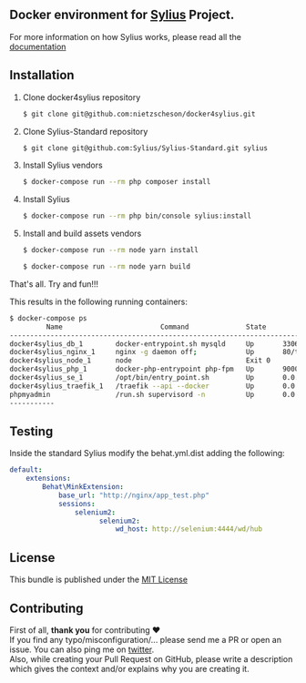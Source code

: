 ## Docker environment for [Sylius](https://sylius.com/) Project. 
For more information on how Sylius works, please read all the [documentation](http://docs.sylius.com)

## Installation

1. Clone docker4sylius repository

    ```bash
    $ git clone git@github.com:nietzscheson/docker4sylius.git
    ```

2. Clone Sylius-Standard repository

    ```bash
    $ git clone git@github.com:Sylius/Sylius-Standard.git sylius
    ```

3. Install Sylius vendors

    ```bash
    $ docker-compose run --rm php composer install
    ```

4. Install Sylius

    ```bash
    $ docker-compose run --rm php bin/console sylius:install
    ```

5. Install and build assets vendors

    ```bash
    $ docker-compose run --rm node yarn install
    ```
    ```bash
    $ docker-compose run --rm node yarn build
    ```

That's all. Try and fun!!!

This results in the following running containers:

```bash
$ docker-compose ps
         Name                        Command              State                      Ports
-------------------------------------------------------------------------------------------------------------
docker4sylius_db_1        docker-entrypoint.sh mysqld     Up       3306/tcp
docker4sylius_nginx_1     nginx -g daemon off;            Up       80/tcp
docker4sylius_node_1      node                            Exit 0
docker4sylius_php_1       docker-php-entrypoint php-fpm   Up       9000/tcp
docker4sylius_se_1        /opt/bin/entry_point.sh         Up       0.0.0.0:4444->4444/tcp
docker4sylius_traefik_1   /traefik --api --docker         Up       0.0.0.0:80->80/tcp, 0.0.0.0:8080->8080/tcp
phpmyadmin                /run.sh supervisord -n          Up       0.0.0.0:81->80/tcp, 9000/tcp
-----------
```

## Testing

Inside the standard Sylius modify the behat.yml.dist adding the following:

```yaml
default:
    extensions:
        Behat\MinkExtension:
            base_url: "http://nginx/app_test.php"
            sessions:
                selenium2:
                      selenium2:
                          wd_host: http://selenium:4444/wd/hub
```

## License

This bundle is published under the [MIT License](LICENSE)

## Contributing

First of all, **thank you** for contributing ♥  
If you find any typo/misconfiguration/... please send me a PR or open an issue. You can also ping me on [twitter](https://twitter.com/nietzscheson).  
Also, while creating your Pull Request on GitHub, please write a description which gives the context and/or explains why you are creating it.
